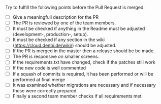 Try to fulfill the following points before the Pull Request is merged:

- [ ] Give a meaningfull description for the PR
- [ ] The PR is reviewed by one of the team members.
- [ ] It must be checked if anything in the Readme must be adjusted (development-, production-, setup).
- [ ] It must be checked if any section in the wiki (https://cloud.denbi.de/wiki/) should be adjusted.
- [ ] If the PR is merged in the master then a release should be be made.
- [ ] The PR is responsive on smaller screens.
- [ ] If the requirements.txt have changed, check if the patches still work
- [ ] If the new code is well commented
- [ ] If a squash of commits is required, it has been performed or will be performed at final merge
- [ ] It was examined whether migrations are necessary and if necessary these were correctly prepared.
- [ ] Finally a second team member checks if all requirements met
